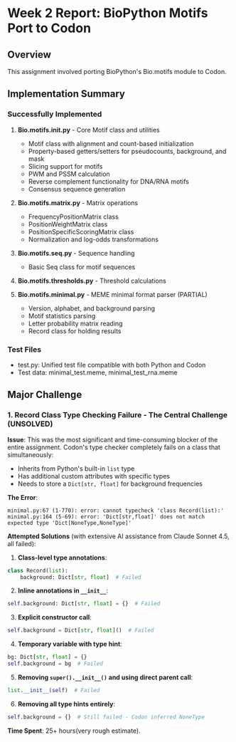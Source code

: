 # Week 2 Report: BioPython Motifs Port to Codon

## Overview
This assignment involved porting BioPython's Bio.motifs module to Codon.

## Implementation Summary

### Successfully Implemented
1. **Bio.motifs.__init__.py** - Core Motif class and utilities
   - Motif class with alignment and count-based initialization
   - Property-based getters/setters for pseudocounts, background, and mask
   - Slicing support for motifs
   - PWM and PSSM calculation
   - Reverse complement functionality for DNA/RNA motifs
   - Consensus sequence generation

2. **Bio.motifs.matrix.py** - Matrix operations
   - FrequencyPositionMatrix class
   - PositionWeightMatrix class  
   - PositionSpecificScoringMatrix class
   - Normalization and log-odds transformations

3. **Bio.motifs.seq.py** - Sequence handling
   - Basic Seq class for motif sequences

4. **Bio.motifs.thresholds.py** - Threshold calculations

5. **Bio.motifs.minimal.py** - MEME minimal format parser (PARTIAL)
   - Version, alphabet, and background parsing
   - Motif statistics parsing
   - Letter probability matrix reading
   - Record class for holding results

### Test Files
- test.py: Unified test file compatible with both Python and Codon
- Test data: minimal_test.meme, minimal_test_rna.meme

## Major Challenge

### 1. Record Class Type Checking Failure - The Central Challenge (UNSOLVED)

**Issue**: This was the most significant and time-consuming blocker of the entire assignment. Codon's type checker completely fails on a class that simultaneously:
- Inherits from Python's built-in `list` type
- Has additional custom attributes with specific types
- Needs to store a `Dict[str, float]` for background frequencies

**The Error**:
```
minimal.py:67 (1-770): error: cannot typecheck 'class Record(list):'
minimal.py:164 (5-69): error: 'Dict[str,float]' does not match expected type 'Dict[NoneType,NoneType]'
```

**Attempted Solutions** (with extensive AI assistance from Claude Sonnet 4.5, all failed):

1. **Class-level type annotations**:
```python
class Record(list):
    background: Dict[str, float]  # Failed
```

2. **Inline annotations in `__init__`**:
```python
self.background: Dict[str, float] = {}  # Failed
```

3. **Explicit constructor call**:
```python
self.background = Dict[str, float]()  # Failed
```

4. **Temporary variable with type hint**:
```python
bg: Dict[str, float] = {}
self.background = bg  # Failed
```

5. **Removing `super().__init__()` and using direct parent call**:
```python
list.__init__(self)  # Failed
```

6. **Removing all type hints entirely**:
```python
self.background = {}  # Still failed - Codon inferred NoneType
```


**Time Spent**: 25+ hours(very rough estimate). 

